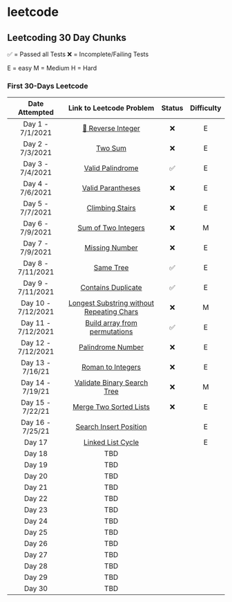 # leetcode

## Leetcoding 30 Day Chunks

✅ = Passed all Tests
❌ = Incomplete/Failing 
Tests

E = easy
M = Medium
H = Hard

### First 30-Days Leetcode

| Date Attempted    | Link to Leetcode Problem | Status | Difficulty |
| :----------: | :----------: | :-----:|  :-----:|
| Day 1 - 7/1/2021|[🙅 Reverse Integer](https://leetcode.com/problems/reverse-integer/) | ❌ | E|
| Day 2 - 7/3/2021| [Two Sum](https://leetcode.com/problems/two-sum/)|❌ |E |
| Day 3 - 7/4/2021| [Valid Palindrome](https://leetcode.com/problems/valid-palindrome/)| ✅  | E|
| Day 4 - 7/6/2021 | [Valid Parantheses](https://leetcode.com/problems/valid-parentheses/)| ❌| E|
| Day 5 - 7/7/2021| [Climbing Stairs](https://leetcode.com/problems/climbing-stairs/)| ❌| E|
| Day 6 - 7/9/2021 | [Sum of Two Integers](https://leetcode.com/problems/sum-of-two-integers)|❌| M|
| Day 7 - 7/9/2021 | [Missing Number](https://leetcode.com/problems/missing-number/)| ❌| E|
| Day 8 - 7/11/2021 | [Same Tree](https://leetcode.com/problems/same-tree/)|✅  | E |
| Day 9 - 7/11/2021 | [Contains Duplicate](https://leetcode.com/problems/contains-duplicate/)| ✅ | E|
| Day 10 - 7/12/2021 | [Longest Substring without Repeating Chars](https://leetcode.com/problems/longest-substring-without-repeating-characters/) | ❌ |M |
| Day 11 - 7/12/2021 | [Build array from permutations](https://leetcode.com/problems/build-array-from-permutation/)|✅  | E |
| Day 12 - 7/12/2021 | [Palindrome Number](https://leetcode.com/problems/palindrome-number/)| ❌| E |
| Day 13 - 7/16/21 | [Roman to Integers](https://leetcode.com/problems/roman-to-integer/)|  ❌| E|
| Day 14 - 7/19/21 | [Validate Binary Search Tree](https://leetcode.com/problems/validate-binary-search-tree/)| ❌ |M |
| Day 15 - 7/22/21 | [Merge Two Sorted Lists](https://leetcode.com/problems/merge-two-sorted-lists/)|❌  | E|
| Day 16 - 7/25/21 | [Search Insert Position](https://leetcode.com/problems/search-insert-position/)| |E |
| Day 17 | [Linked List Cycle](https://leetcode.com/problems/linked-list-cycle/)| |E |
| Day 18 | TBD| | |
| Day 19 | TBD| | |
| Day 20 | TBD| | |
| Day 21 | TBD| | |
| Day 22 | TBD| | |
| Day 23 | TBD| | |
| Day 24 | TBD| | |
| Day 25 | TBD| | |
| Day 26 | TBD| | |
| Day 27 | TBD| | |
| Day 28 | TBD| | |
| Day 29 | TBD| | |
| Day 30 | TBD| | |

